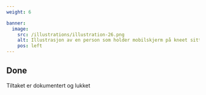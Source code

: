 ```yaml
---
weight: 6

banner:
  image:
    src: /illustrations/illustration-26.png
    alt: Illustrasjon av en person som holder mobilskjerm på kneet sitt
    pos: left
---
```


## Done  
Tiltaket er dokumentert og lukket

